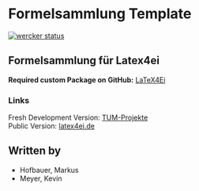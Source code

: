 # Formelsammlung Template
[![wercker status](https://app.wercker.com/status/977d2974057f5eb78fc222d136073932/s "wercker status")](https://app.wercker.com/project/bykey/977d2974057f5eb78fc222d136073932)

## Formelsammlung für Latex4ei
**Required custom Package on GitHub:** [LaTeX4Ei](https://github.com/latex4ei/latex4ei-packages)

### Links

Fresh Development Version: [TUM-Projekte](https://makeappdev.github.io/TUM-Projekte/)  
Public Version: [latex4ei.de](http://latex4ei.de)  

## Written by
- Hofbauer, Markus
- Meyer, Kevin
